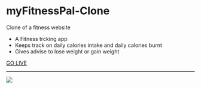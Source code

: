 # myFitnessPal-Clone
Clone of a fitness website 
- A Fitness trcking app
- Keeps track on daily calories intake and daily calories burnt
- Gives advise to lose weight or gain weight

[GO LIVE](https://lifestylepalteam.netlify.app/)
<hr/>



<img src = "https://www.myfitnesspal.com/_next/image?url=%2F_next%2Fstatic%2Fmedia%2Fgetting-moving.e3e4042a.png&w=1920&q=75"/>
